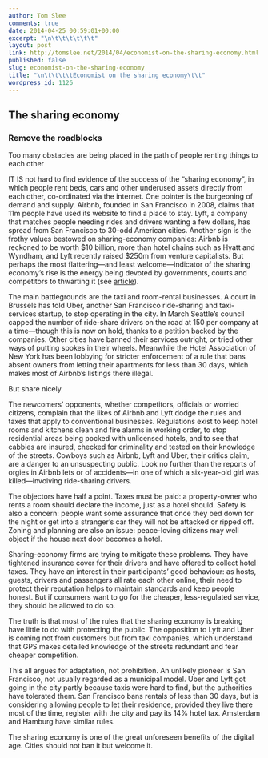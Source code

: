 ```yaml
---
author: Tom Slee
comments: true
date: 2014-04-25 00:59:01+00:00
excerpt: "\n\t\t\t\t\t\t"
layout: post
link: http://tomslee.net/2014/04/economist-on-the-sharing-economy.html
published: false
slug: economist-on-the-sharing-economy
title: "\n\t\t\t\tEconomist on the sharing economy\t\t"
wordpress_id: 1126
---
```



				


## The sharing economy




### Remove the roadblocks


Too many obstacles are being placed in the path of people renting things to each other

IT IS not hard to find evidence of the success of the “sharing economy”, in which people rent beds, cars and other underused assets directly from each other, co-ordinated via the internet. One pointer is the burgeoning of demand and supply. Airbnb, founded in San Francisco in 2008, claims that 11m people have used its website to find a place to stay. Lyft, a company that matches people needing rides and drivers wanting a few dollars, has spread from San Francisco to 30-odd American cities. Another sign is the frothy values bestowed on sharing-economy companies: Airbnb is reckoned to be worth $10 billion, more than hotel chains such as Hyatt and Wyndham, and Lyft recently raised $250m from venture capitalists. But perhaps the most flattering—and least welcome—indicator of the sharing economy’s rise is the energy being devoted by governments, courts and competitors to thwarting it (see [article](http://www.economist.com/news/business/21601254-consumers-and-investors-are-delighted-startups-offering-spare-rooms-or-rides-across-town)).




The main battlegrounds are the taxi and room-rental businesses. A court in Brussels has told Uber, another San Francisco ride-sharing and taxi-services startup, to stop operating in the city. In March Seattle’s council capped the number of ride-share drivers on the road at 150 per company at a time—though this is now on hold, thanks to a petition backed by the companies. Other cities have banned their services outright, or tried other ways of putting spokes in their wheels. Meanwhile the Hotel Association of New York has been lobbying for stricter enforcement of a rule that bans absent owners from letting their apartments for less than 30 days, which makes most of Airbnb’s listings there illegal.




But share nicely


The newcomers’ opponents, whether competitors, officials or worried citizens, complain that the likes of Airbnb and Lyft dodge the rules and taxes that apply to conventional businesses. Regulations exist to keep hotel rooms and kitchens clean and fire alarms in working order, to stop residential areas being pocked with unlicensed hotels, and to see that cabbies are insured, checked for criminality and tested on their knowledge of the streets. Cowboys such as Airbnb, Lyft and Uber, their critics claim, are a danger to an unsuspecting public. Look no further than the reports of orgies in Airbnb lets or of accidents—in one of which a six-year-old girl was killed—involving ride-sharing drivers.

The objectors have half a point. Taxes must be paid: a property-owner who rents a room should declare the income, just as a hotel should. Safety is also a concern: people want some assurance that once they bed down for the night or get into a stranger’s car they will not be attacked or ripped off. Zoning and planning are also an issue: peace-loving citizens may well object if the house next door becomes a hotel.

Sharing-economy firms are trying to mitigate these problems. They have tightened insurance cover for their drivers and have offered to collect hotel taxes. They have an interest in their participants’ good behaviour: as hosts, guests, drivers and passengers all rate each other online, their need to protect their reputation helps to maintain standards and keep people honest. But if consumers want to go for the cheaper, less-regulated service, they should be allowed to do so.

The truth is that most of the rules that the sharing economy is breaking have little to do with protecting the public. The opposition to Lyft and Uber is coming not from customers but from taxi companies, which understand that GPS makes detailed knowledge of the streets redundant and fear cheaper competition.

This all argues for adaptation, not prohibition. An unlikely pioneer is San Francisco, not usually regarded as a municipal model. Uber and Lyft got going in the city partly because taxis were hard to find, but the authorities have tolerated them. San Francisco bans rentals of less than 30 days, but is considering allowing people to let their residence, provided they live there most of the time, register with the city and pay its 14% hotel tax. Amsterdam and Hamburg have similar rules.

The sharing economy is one of the great unforeseen benefits of the digital age. Cities should not ban it but welcome it.



		
